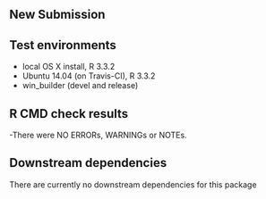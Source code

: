 New Submission
--------------

Test environments
-----------------

-   local OS X install, R 3.3.2
-   Ubuntu 14.04 (on Travis-CI), R 3.3.2
-   win\_builder (devel and release)

R CMD check results
-------------------

-There were NO ERRORs, WARNINGs or NOTEs.

Downstream dependencies
-----------------------

There are currently no downstream dependencies for this package
